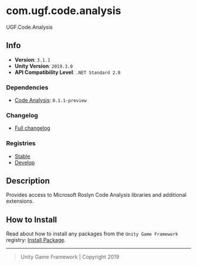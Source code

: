 # com.ugf.code.analysis

UGF.Code.Analysis

## Info

- **Version**: `3.1.1`
- **Unity Version**: `2019.3.0`
- **API Compatibility Level**: `.NET Standard 2.0`

### Dependencies

- [Code Analysis](https://bintray.com/unity/unity/com.unity.code-analysis): `0.1.1-preview`

### Changelog

- [Full changelog][1]

### Registries

- [Stable][2]
- [Develop][3]

## Description

Provides access to Microsoft Roslyn Code Analysis libraries and additional extensions.

## How to Install

Read about how to install any packages from the `Unity Game Framework` registry: [Install Package][4].

---
> Unity Game Framework | Copyright 2019

[1]: changelog.md
[2]: https://bintray.com/unity-game-framework/stable/com.ugf.code.analysis
[3]: https://bintray.com/unity-game-framework/dev/com.ugf.code.analysis
[4]: https://github.com/unity-game-framework/ugf-documentation/wiki/Install-Package
